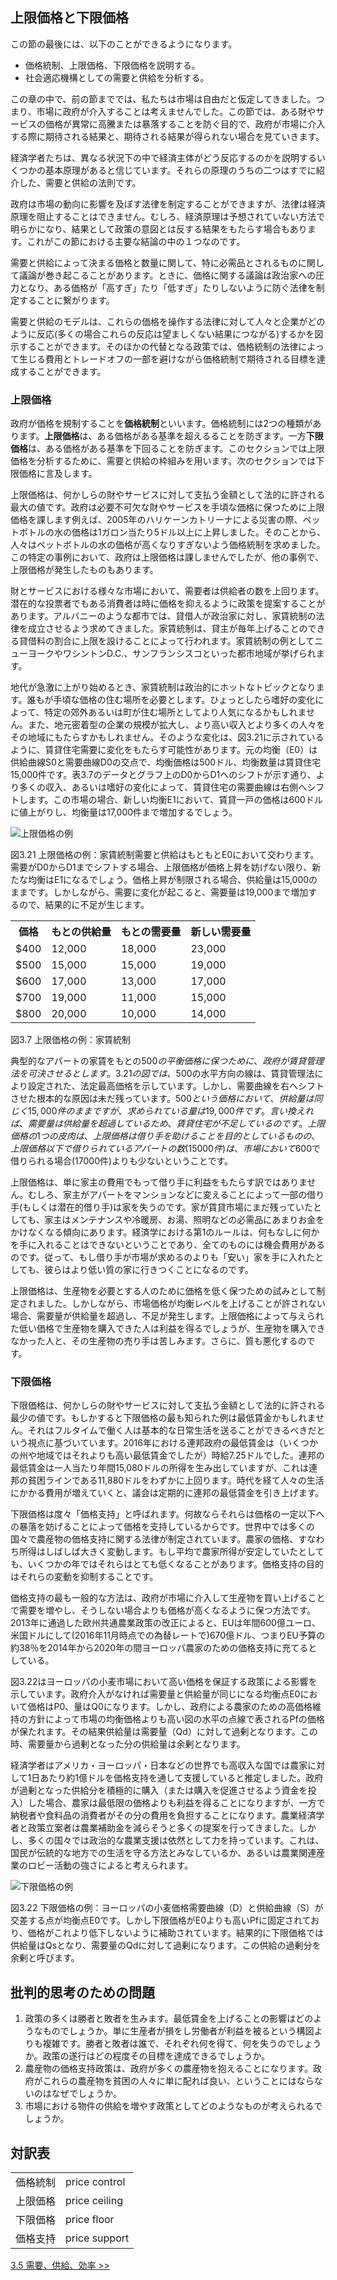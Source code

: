 ## 上限価格と下限価格

この節の最後には、以下のことができるようになります。
* 価格統制、上限価格、下限価格を説明する。
* 社会適応機構としての需要と供給を分析する。

この章の中で、前の節まででは、私たちは市場は自由だと仮定してきました。つまり、市場に政府が介入することは考えませんでした。この節では、ある財やサービスの価格が異常に高騰または暴落することを防ぐ目的で、政府が市場に介入する際に期待される結果と、期待される結果が得られない場合を見ていきます。

経済学者たちは、異なる状況下の中で経済主体がどう反応するのかを説明するいくつかの基本原理があると信じています。それらの原理のうちの二つはすでに紹介した、需要と供給の法則です。

政府は市場の動向に影響を及ぼす法律を制定することができますが、法律は経済原理を阻止することはできません。むしろ、経済原理は予想されていない方法で明らかになり、結果として政策の意図とは反する結果をもたらす場合もあります。これがこの節における主要な結論の中の１つなのです。

需要と供給によって決まる価格と数量に関して、特に必需品とされるものに関して議論が巻き起こることがあります。ときに、価格に関する議論は政治家への圧力となり、ある価格が「高すぎ」たり「低すぎ」たりしないように防ぐ法律を制定することに繋がります。

需要と供給のモデルは、これらの価格を操作する法律に対して人々と企業がどのように反応(多くの場合これらの反応は望ましくない結果につながる)するかを図示することができます。そのほかの代替となる政策では、価格統制の法律によって生じる費用とトレードオフの一部を避けながら価格統制で期待される目標を達成することができます。


### 上限価格
政府が価格を規制することを**価格統制**といいます。価格統制には2つの種類があります。**上限価格**は、ある価格がある基準を超えるることを防ぎます。一方**下限価格**は、ある価格がある基準を下回ることを防ぎます。このセクションでは上限価格を分析するために、需要と供給の枠組みを用います。次のセクションでは下限価格に言及します。

上限価格は、何かしらの財やサービスに対して支払う金額として法的に許される最大の値です。政府は必要不可欠な財やサービスを手頃な価格に保つために上限価格を課します例えば、2005年のハリケーンカトリーナによる災害の際、ペットボトルの水の価格は1ガロン当たり5ドル以上に上昇しました。そのことから、人々はペットボトルの水の価格が高くなりすぎないよう価格統制を求めました。この特定の事例において、政府は上限価格は課しませんでしたが、他の事例で、上限価格が発生したものもあります。

財とサービスにおける様々な市場において、需要者は供給者の数を上回ります。潜在的な投票者でもある消費者は時に価格を抑えるように政策を提案することがあります。アルバニーのような都市では、貸借人が政治家に対し、家賃統制の法律を成立させるよう求めてきました。家賃統制は、貸主が毎年上げることのできる貸借料の割合に上限を設けることによって行われます。家賃統制の例としてニューヨークやワシントンD.C.、サンフランシスコといった都市地域が挙げられます。

地代が急激に上がり始めるとき、家賃統制は政治的にホットなトピックとなります。誰もが手頃な価格の住む場所を必要とします。ひょっとしたら嗜好の変化によって、特定の郊外あるいは町が住む場所としてより人気になるかもしれません。また、地元密着型の企業の規模が拡大し、より高い収入とより多くの人々をその地域にもたらすかもしれません。そのような変化は、図3.21に示されているように、賃貸住宅需要に変化をもたらす可能性があります。元の均衡（E0）は供給曲線S0と需要曲線D0の交点で、均衡価格は500ドル、均衡数量は賃貸住宅15,000件です。表3.7のデータとグラフ上のD0からD1へのシフトが示す通り、より多くの収入、あるいは嗜好の変化によって、賃貸住宅の需要曲線は右側へシフトします。この市場の場合、新しい均衡E1において、賃貸一戸の価格は600ドルに値上がりし、均衡量は17,000件まで増加するでしょう。

<img src="img/CNX_Econ_C03_012_ja.png" alt="上限価格の例">
<div class="figure_text">
    <p>
        <span class="figure_title">図3.21 上限価格の例：家賃統制</span>需要と供給はもともとE0において交わります。需要がD0からD1までシフトする場合、上限価格が価格上昇を妨げない限り、新たな均衡はE1になるでしょう。価格上昇が制限される場合、供給量は15,000のままです。しかしながら、需要に変化が起こると、需要量は19,000まで増加するので、結果的に不足が生じます。
    </p>
</div>

<table>
  <tr>
    <th>価格</th>
    <th>もとの供給量</th>
    <th>もとの需要量</th>
    <th>新しい需要量</th>
  </tr>
  <tr>
    <td>$400</td>
    <td>12,000</td>
    <td>18,000</td>
    <td>23,000</td>
  </tr>
  <tr>
    <td>$500</td>
    <td>15,000</td>
    <td>15,000</td>
    <td>19,000</td>
  </tr>
  <tr>
    <td>$600</td>
    <td>17,000</td>
    <td>13,000</td>
    <td>17,000</td>
  </tr>
  <tr>
    <td>$700</td>
    <td>19,000</td>
    <td>11,000</td>
    <td>15,000</td>
  </tr>
  <tr>
    <td>$800</td>
    <td>20,000</td>
    <td>10,000</td>
    <td>14,000</td>
  </tr>
</table>
<div class="table_text">
    <p>
        <span class="table_title">図3.7 上限価格の例：家賃統制</span>
    </p>
</div>

典型的なアパートの家賃をもとの$500の平衡価格に保つために、政府が賃貸管理法を可決させるとします。3.21の図では、$500の水平方向の線は、賃貸管理法により設定された、法定最高価格を示しています。しかし、需要曲線を右へシフトさせた根本的な原因は未だ残っています。$500という価格において、供給量は同じく15,000件のままですが、求められている量は19,000件です。言い換えれば、需要量は供給量を超過しているため、賃貸住宅が不足しているのです。上限価格の1つの皮肉は、上限価格は借り手を助けることを目的としているものの、上限価格以下で借りられているアパートの数(15000件)は、市場において$600で借りられる場合(17000件)よりも少ないということです。

上限価格は、単に家主の費用でもって借り手に利益をもたらす訳ではありません。むしろ、家主がアパートをマンションなどに変えることによって一部の借り手(もしくは潜在的借り手)は家を失うのです。家が賃貸市場にまだ残っていたとしても、家主はメンテナンスや冷暖房、お湯、照明などの必需品にあまりお金をかけなくなる傾向にあります。経済学における第1のルールは、何もなしに何かを手に入れることはできないということであり、全てのものには機会費用があるのです。従って、もし借り手が市場が求めるのよりも「安い」家を手に入れたとしても、彼らはより低い質の家に行きつくことになるのです。

上限価格は、生産物を必要とする人のために価格を低く保つための試みとして制定されました。しかしながら、市場価格が均衡レベルを上げることが許されない場合、需要量が供給量を超過し、不足が発生します。上限価格によって与えられた低い価格で生産物を購入できた人は利益を得るでしょうが、生産物を購入できなかった人と、その生産物の売り手は苦しみます。さらに、質も悪化するのです。

### 下限価格
下限価格は、何かしらの財やサービスに対して支払う金額として法的に許される最少の値です。もしかすると下限価格の最も知られた例は最低賃金かもしれません。それはフルタイムで働く人は基本的な日常生活を送ることができるべきだという視点に基づいています。2016年における連邦政府の最低賃金は（いくつかの州や地域ではそれよりも高い最低賃金でしたが）時給7.25ドルでした。連邦の最低賃金は一人当たり年間15,080ドルの所得を生み出していますが、これは連邦の貧困ラインである11,880ドルをわずかに上回ります。時代を経て人々の生活にかかる費用が増えていくと、議会は定期的に連邦の最低賃金を引き上げます。

下限価格は度々「価格支持」と呼ばれます。何故ならそれらは価格の一定以下への暴落を妨げることによって価格を支持しているからです。世界中では多くの国々で農産物の価格支持に関する法律が制定されています。農家の価格、すなわち所得はしばしば大きく変動します。もし平均で農家所得が安定していたとしても、いくつかの年ではそれらはとても低くなることがあります。価格支持の目的はそれらの変動を抑制することです。

価格支持の最も一般的な方法は、政府が市場に介入して生産物を買い上げることで需要を増やし、そうしない場合よりも価格が高くなるように保つ方法です。2013年に通過した欧州共通農業政策の改正によると、EUは年間600億ユーロ、米国ドルにして(2016年11月時点での為替レートで)670億ドル、つまりEU予算の約38％を2014年から2020年の間ヨーロッパ農家のための価格支持に充てるとしている。

図3.22はヨーロッパの小麦市場において高い価格を保証する政策による影響を示しています。政府介入がなければ需要量と供給量が同じになる均衡点E0において価格はP0、量はQ0になります。しかし、政府による農家のための高価格維持の方針によって市場の均衡価格よりも高い図の水平の点線で表されるPfの価格が保たれます。その結果供給量は需要量（Qd）に対して過剰となります。この時、需要量から過剰となった分の供給量は余剰となります。

経済学者はアメリカ・ヨーロッパ・日本などの世界でも高収入な国では農家に対して1日あたり約1億ドルを価格支持を通して支援していると推定しました。政府が過剰となった供給分を積極的に購入（または購入を促進させるよう資金を投入）した場合、農家は最低限の価格よりも利益を得ることになりますが、一方で納税者や食料品の消費者がその分の費用を負担することになります。農業経済学者と政策立案者は農業補助金を減らそうと多くの提案を行ってきました。しかし、多くの国々では政治的な農業支援は依然として力を持っています。これは、国民が伝統的な地方での生活を守る方法とみなしているか、あるいは農業関連産業のロビー活動の強さによると考えられます。

<img src="img/CNX_Econ_C03_013_ja.png" alt="下限価格の例">
<div class="figure_text">
    <p>
        <span class="figure_title">図3.22 下限価格の例：ヨーロッパの小麦価格</span>需要曲線（D）と供給曲線（S）が交差する点が均衡点E0です。しかし下限価格がE0よりも高いPfに固定されており、価格がこれより低下しないように補助されています。結果的に下限価格では供給量はQsとなり、需要量のQdに対して過剰になります。この供給の過剰分を余剰と呼びます。
    </p>
</div>

<div class="critical_thinking_questions">
    <h2>
        批判的思考のための問題
    </h2>
    <ol>
        <li>政策の多くは勝者と敗者を生みます。最低賃金を上げることの影響はどのようなものでしょうか。単に生産者が損をし労働者が利益を被るという構図よりも複雑です。勝者と敗者は誰で、それぞれ何を得て、何を失うのでしょうか。政策の遂行はどの程度その目標を達成できるでしょうか。</li>
        <li>農産物の価格支持政策は、政府が多くの農産物を抱えることになります。政府がこれらの農産物を貧困の人々に単に配れば良い、ということにはならないのはなぜでしょうか。</li>
        <li>市場における物件の供給を増やす政策としてどのようなものが考えられるでしょうか。</li>
    </ol>
</div>

<div class="glossary">
    <h2>
        対訳表
    </h2>
    <table>
  <tr>
    <td>価格統制</td>
    <td>price control</td>
  </tr>
  <tr>
    <td>上限価格</td>
    <td>price ceiling</td>
  </tr>
  <tr>
    <td>下限価格</td>
    <td>price floor</td>
  </tr>
  <tr>
    <td>価格支持</td>
    <td>price support</td>
  </tr>
</table>
</div>

[3.5 需要、供給、効率 >>](3-5-Demand-Supply-and-Efficiency)